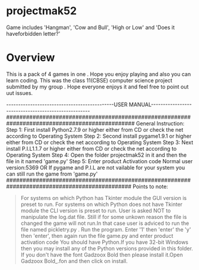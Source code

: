 # projectmak52
Game includes 'Hangman', 'Cow and Bull', 'High or Low' and 'Does it haveforbidden letter?'

Overview
========

This is a pack of 4 games in one . Hope you enjoy playing and also you can learn coding. 
This was the class 11(CBSE) computer science project submitted by my group . 
Hope everyone enjoys it and feel free to point out uut issues.

---------------------------------------------USER MANUAL----------------------------------------------------
###############################################################################################
General Instruction:
Step 1: First install Python2.7.9 or higher either from CD or check the net according to Operating System
Step 2: Second install pygame1.9.1 or higher either from CD or check the net according to Operating System
Step 3: Next install P.I.L1.1.7 or higher either from CD or check the net according to Operating System
Step 4: Open the folder projectmak52 in it and then the file in it named 'game.py'
Step 5: Enter product Activation code
            Normal user version:5369
                            OR
If pygame and P.I.L are not vailable for your system you can still run the game from 'game.py'
##############################################################################################
Points to note:
>For systems on which Python has Tkinter module the GUI version is preset to run.
>For systems on which Python does not have Tkinter module the CLI version is preset to run.
>User is asked NOT to manipulate the log.dat file. Still if for some unkown reason the file is changed the game will not run.In that case user is adviced to run the file named pickletry.py . Run the program. Enter '1' then 'enter' the 'y' then 'enter', then again run the file game.py and enter product activation code 
>You should have Python.If you have 32-bit Windows then you may install any of the Python versions provided in this folder.
>If you don't have the font Gadzoox Bold then please install it.Open Gadzoox Bold_.fon and then click on install.
